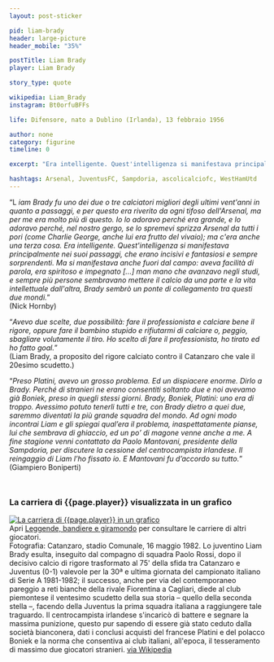 ```yaml
---
layout: post-sticker

pid: liam-brady
header: large-picture
header_mobile: "35%"

postTitle: Liam Brady
player: Liam Brady

story_type: quote

wikipedia: Liam_Brady
instagram: Bt0orfuBFFs

life: Difensore, nato a Dublino (Irlanda), 13 febbraio 1956

author: none
category: figurine
timeline: 0

excerpt: "Era intelligente. Quest'intelligenza si manifestava principalmente nei suoi passaggi, che erano incisivi e fantasiosi e sempre sorprendenti... (Nick Hornby)"

hashtags: Arsenal, JuventusFC, Sampdoria, ascolicalciofc, WestHamUtd
---
```

“L _iam Brady fu uno dei due o tre calciatori migliori degli ultimi vent'anni in quanto a passaggi, e per questo era riverito da ogni tifoso dell'Arsenal, ma per me era molto più di questo. Io lo adoravo perché era grande, e lo adoravo perché, nel nostro gergo, se lo spremevi sprizza Arsenal da tutti i pori (come Charlie George, anche lui era frutto del vivaio); ma c'era anche una terza cosa. Era intelligente. Quest'intelligenza si manifestava principalmente nei suoi passaggi, che erano incisivi e fantasiosi e sempre sorprendenti. Ma si manifestava anche fuori dal campo: aveva facilità di parola, era spiritoso e impegnato [...] man mano che avanzavo negli studi, e sempre più persone sembravano mettere il calcio da una parte e la vita intellettuale dall'altra, Brady sembrò un ponte di collegamento tra questi due mondi._”  
(Nick Hornby)

“_Avevo due scelte, due possibilità: fare il professionista e calciare bene il rigore, oppure fare il bambino stupido e rifiutarmi di calciare o, peggio, sbagliare volutamente il tiro. Ho scelto di fare il professionista, ho tirato ed ho fatto goal._”  
(Liam Brady, a proposito del rigore calciato contro il Catanzaro che vale il 20esimo scudetto.)

“_Preso Platini, avevo un grosso problema. Ed un dispiacere enorme. Dirlo a Brady. Perché di stranieri ne erano consentiti soltanto due e noi avevamo già Boniek, preso in quegli stessi giorni. Brady, Boniek, Platini: uno era di troppo. Avessimo potuto tenerli tutti e tre, con Brady dietro a quei due, saremmo diventati la più grande squadra del mondo. Ad ogni modo incontrai Liam e gli spiegai qual’era il problema, inaspettatamente pianse, lui che sembrava di ghiaccio, ed un po’ di magone venne anche a me. A fine stagione venni contattato da Paolo Mantovani, presidente della Sampdoria, per discutere la cessione del centrocampista irlandese. Il reingaggio di Liam l’ho fissato io. E Mantovani fu d’accordo su tutto._”  
(Giampiero Boniperti)

<div style="margin-top: 50px;">
<h3>La carriera di {{page.player}} visualizzata in un grafico</h3>
<a href="/leggende-bandiere-e-giramondo" title="La carriera di {{page.player}} visualizzata in un grafico"><img class="responsive-img w100 border" src="{{site.baseurl}}/assets/pics/careers/{{page.pid}}.png" alt="La carriera di {{page.player}} in un grafico"/></a>
</div>
Apri <a href="/leggende-bandiere-e-giramondo" title="La carriera di {{page.player}} visualizzata in un grafico">Leggende, bandiere e giramondo</a> per consultare le carriere di altri giocatori.

<div class="post-disclaimer">Fotografia: Catanzaro, stadio Comunale, 16 maggio 1982. Lo juventino Liam Brady esulta, inseguito dal compagno di squadra Paolo Rossi, dopo il decisivo calcio di rigore trasformato al 75' della sfida tra Catanzaro e Juventus (0-1) valevole per la 30ª e ultima giornata del campionato italiano di Serie A 1981-1982; il successo, anche per via del contemporaneo pareggio a reti bianche della rivale Fiorentina a Cagliari, diede al club piemontese il ventesimo scudetto della sua storia – quello della seconda stella –, facendo della Juventus la prima squadra italiana a raggiungere tale traguardo. Il centrocampista irlandese s'incaricò di battere e segnare la massima punizione, questo pur sapendo di essere già stato ceduto dalla società bianconera, dati i conclusi acquisti del francese Platini e del polacco Boniek e la norma che consentiva ai club italiani, all'epoca, il tesseramento di massimo due giocatori stranieri. <a href="https://it.wikipedia.org/wiki/File:Serie_A_1981-82_-_Catanzaro_vs_Juventus_-_Liam_Brady_e_Paolo_Rossi.jpg" target="_blank">via Wikipedia</a>
</div>
